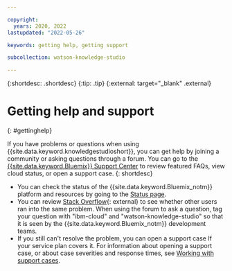 ```yaml
---

copyright:
  years: 2020, 2022
lastupdated: "2022-05-26"

keywords: getting help, getting support

subcollection: watson-knowledge-studio

---
```



{:shortdesc: .shortdesc}
{:tip: .tip}
{:external: target="_blank" .external}

# Getting help and support
{: #gettinghelp}


If you have problems or questions when using {{site.data.keyword.knowledgestudioshort}}, you can get help by joining a community or asking questions through a forum. You can go to the [{{site.data.keyword.Bluemix}} Support Center](https://{DomainName}/unifiedsupport/supportcenter) to review featured FAQs, view cloud status, or open a support case.
{: shortdesc}

* You can check the status of the {{site.data.keyword.Bluemix_notm}} platform and resources by going to the [Status page](https://cloud.ibm.com/status).
* You can review [Stack Overflow](https://stackoverflow.com/search?q=ibm-cloud){: external} to see whether other users ran into the same problem. When using the forum to ask a question, tag your question with "ibm-cloud" and "watson-knowledge-studio" so that it is seen by the {{site.data.keyword.Bluemix_notm}} development teams.
* If you still can't resolve the problem, you can open a support case If your service plan covers it. For information about opening a support case, or about case severities and response times, see [Working with support cases](/docs/get-support?topic=get-support-open-case).
